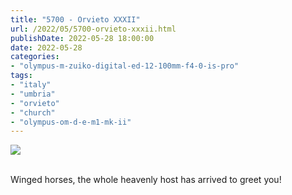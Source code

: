 ```yaml
---
title: "5700 - Orvieto XXXII"
url: /2022/05/5700-orvieto-xxxii.html
publishDate: 2022-05-28 18:00:00
date: 2022-05-28
categories:
- "olympus-m-zuiko-digital-ed-12-100mm-f4-0-is-pro"
tags:
- "italy"
- "umbria"
- "orvieto"
- "church"
- "olympus-om-d-e-m1-mk-ii"
---
```

<div class="container">
<div class="center"><a target="_blank" href="https://d25zfm9zpd7gm5.cloudfront.net/1200x1200/2019/20190905_124551_lr.jpg"><img class="webfeedsFeaturedVisual" src="https://d25zfm9zpd7gm5.cloudfront.net/0600x0600/2019/20190905_124551_lr.jpg" /></a></div>
</div>
<br />

Winged horses, the whole heavenly host has arrived to greet
you!
